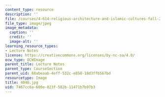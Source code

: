 ```yaml
---
content_type: resource
description: ''
file: /courses/4-614-religious-architecture-and-islamic-cultures-fall-2002/7467cc6a600e023f582b11471b7b97b3_4046.jpg
file_type: image/jpeg
image_metadata:
  caption: ''
  credit: ''
  image-alt: ''
learning_resource_types:
- Lecture Notes
license: https://creativecommons.org/licenses/by-nc-sa/4.0/
ocw_type: OCWImage
parent_title: Lecture Notes
parent_type: CourseSection
parent_uid: 68abeaab-4eff-532c-e858-18d3ffb567bd
resourcetype: Image
title: 4046.jpg
uid: 7467cc6a-600e-023f-582b-11471b7b97b3
---
```

